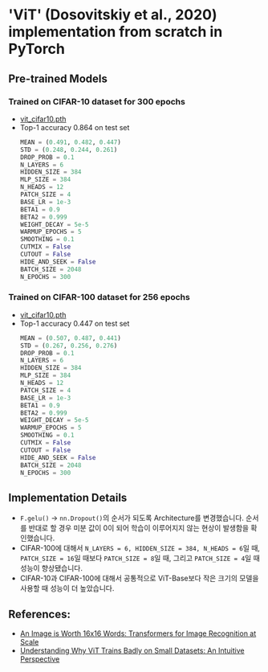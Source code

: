 # 'ViT' (Dosovitskiy et al., 2020) implementation from scratch in PyTorch
## Pre-trained Models
### Trained on CIFAR-10 dataset for 300 epochs
- [vit_cifar10.pth](https://drive.google.com/file/d/1NkMB-WIDIwLIs-DvIxI39-K4TgQFq-nL/view?usp=sharing)
- Top-1 accuracy 0.864 on test set
    ```python
    MEAN = (0.491, 0.482, 0.447)
    STD = (0.248, 0.244, 0.261)
    DROP_PROB = 0.1
    N_LAYERS = 6
    HIDDEN_SIZE = 384
    MLP_SIZE = 384
    N_HEADS = 12
    PATCH_SIZE = 4
    BASE_LR = 1e-3
    BETA1 = 0.9
    BETA2 = 0.999
    WEIGHT_DECAY = 5e-5
    WARMUP_EPOCHS = 5
    SMOOTHING = 0.1
    CUTMIX = False
    CUTOUT = False
    HIDE_AND_SEEK = False
    BATCH_SIZE = 2048
    N_EPOCHS = 300
    ```
### Trained on CIFAR-100 dataset for 256 epochs
- [vit_cifar10.pth](https://drive.google.com/file/d/1vxH9c1q2BbHiFRN8JSlu3zj7ZBPvQYR8/view?usp=sharing)
- Top-1 accuracy 0.447 on test set
    ```python
    MEAN = (0.507, 0.487, 0.441)
    STD = (0.267, 0.256, 0.276)
    DROP_PROB = 0.1
    N_LAYERS = 6
    HIDDEN_SIZE = 384
    MLP_SIZE = 384
    N_HEADS = 12
    PATCH_SIZE = 4
    BASE_LR = 1e-3
    BETA1 = 0.9
    BETA2 = 0.999
    WEIGHT_DECAY = 5e-5
    WARMUP_EPOCHS = 5
    SMOOTHING = 0.1
    CUTMIX = False
    CUTOUT = False
    HIDE_AND_SEEK = False
    BATCH_SIZE = 2048
    N_EPOCHS = 300
    ```
 ## Implementation Details
- `F.gelu()` → `nn.Dropout()`의 순서가 되도록 Architecture를 변경했습니다. 순서를 반대로 할 경우 미분 값이 0이 되어 학습이 이루어지지 않는 현상이 발생함을 확인했습니다.
- CIFAR-100에 대해서 `N_LAYERS = 6, HIDDEN_SIZE = 384, N_HEADS = 6`일 때, `PATCH_SIZE = 16`일 때보다 `PATCH_SIZE = 8`일 때, 그리고 `PATCH_SIZE = 4`일 때 성능이 향상됐습니다.
- CIFAR-10과 CIFAR-100에 대해서 공통적으로 ViT-Base보다 작은 크기의 모델을 사용할 때 성능이 더 높았습니다.
## References:
- [An Image is Worth 16x16 Words: Transformers for Image Recognition at Scale](https://github.com/KimRass/ViT/blob/main/an_image_is_worth_16x16_words_transformers_fo_image_recognition_at_scale.pdf)
- [Understanding Why ViT Trains Badly on Small Datasets: An Intuitive Perspective](https://github.com/KimRass/ViT/blob/main/understanding_why_vit_trains_badly_on_small_datasets_an_intuitive_perspective.pdf)
